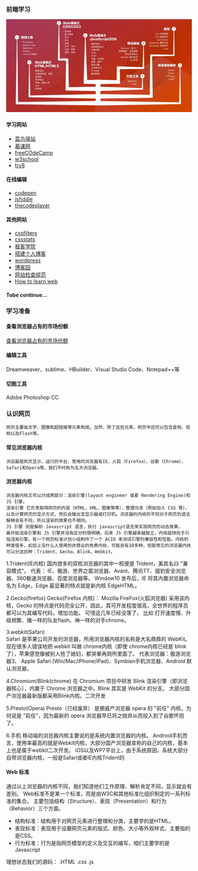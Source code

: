 ### 前端学习

![前端学习路线](./images/学习路线_1.jpg)

#### 学习网站

+ [菜鸟驿站](http://www.runoob.com/)
+ [慕课网](https://www.imooc.com/)
+ [freeCOdeCamp](https://www.freecodecamp.cn/home)
+ [w3school](http://www.w3school.com.cn/)
+ [try8](http://www.try8.cn/)

#### 在线编辑

* [codepen](https://codepen.io/)
* [jsfiddle](https://jsfiddle.net/)
* [thecodeplayer](http://thecodeplayer.com/)

#### 其他网站

* [cssfilters](https://www.cssfilters.co/)
* [cssstats](https://cssstats.com/)
* [极客学院](http://ke.jikexueyuan.com/zhiye/web/)
* [搭建个人博客](http://qiubaiying.top/)
* [wordpress](https://wordpress.com/)
* [博客园](https://www.cnblogs.com/)
* [网站检查规范](https://validator.w3.org/nu/)
* [How to learn web](https://www.imooc.com/article/261756)

#### Tobe continue...

### 学习准备

#### 查看浏览器占有的市场份额
[查看浏览器占有的市场份额](http://tongji.baidu.com/data/browser)
#### 编辑工具
Dreamweaver、sublime、HBuilder、Visual Studio Code、Notepad++等
#### 切图工具
Adobe Photoshop CC


### 认识网页

	网页主要由文字、图像和超链接等元素构成。当然，除了这些元素，网页中还可以包含音频、视频以及Flash等。
#### 常见浏览器内核
	浏览器是网页显示、运行的平台，常用的浏览器有IE、火狐（Firefox）、谷歌（Chrome）、Safari和Opera等。我们平时称为五大浏览器。
#### 浏览器内核
	浏览器内核又可以分成两部分：渲染引擎(layout engineer 或者 Rendering Engine)和 JS 引擎。
	渲染引擎 它负责取得网页的内容（HTML、XML、图像等等）、整理讯息（例如加入 CSS 等），以及计算网页的显示方式，然后会输出至显示器或打印机。浏览器的内核的不同对于网页的语法解释会有不同，所以渲染的效果也不相同。
	JS 引擎 则是解析 Javascript 语言，执行 javascript语言来实现网页的动态效果。
	最开始渲染引擎和 JS 引擎并没有区分的很明确，后来 JS 引擎越来越独立，内核就倾向于只指渲染引擎。有一个网页标准计划小组制作了一个 ACID 来测试引擎的兼容性和性能。内核的种类很多，如加上没什么人使用的非商业的免费内核，可能会有10多种，但是常见的浏览器内核可以分这四种：Trident、Gecko、Blink、Webkit。

1.Trident(IE内核) 
	国内很多的双核浏览器的其中一核便是 Trident，美其名曰 "兼容模式"。
	代表： IE、傲游、世界之窗浏览器、Avant、腾讯TT、猎豹安全浏览器、360极速浏览器、百度浏览器等。
	Window10 发布后，IE 将其内置浏览器命名为 Edge，Edge 最显著的特点就是新内核 EdgeHTML。
	
2.Gecko(firefox) 
	Gecko(Firefox 内核)： Mozilla FireFox(火狐浏览器) 采用该内核，Gecko 的特点是代码完全公开，因此，其可开发程度很高，全世界的程序员都可以为其编写代码，增加功能。 可惜这几年已经没落了， 比如 打开速度慢、升级频繁、猪一样的队友flash、神一样的对手chrome。
	
3.webkit(Safari)  
	Safari 是苹果公司开发的浏览器，所用浏览器内核的名称是大名鼎鼎的 WebKit。
	现在很多人错误地把 webkit 叫做 chrome内核（即使 chrome内核已经是 blink 了），苹果感觉像被别人抢了媳妇，都哭晕再厕所里面了。
	代表浏览器：傲游浏览器3、 Apple Safari (Win/Mac/iPhone/iPad)、Symbian手机浏览器、Android 默认浏览器，
	
4.Chromium/Blink(chrome) 
	 在 Chromium 项目中研发 Blink 渲染引擎（即浏览器核心），内置于 Chrome 浏览器之中。Blink 其实是 WebKit 的分支。
	 大部分国产浏览器最新版都采用Blink内核。二次开发
	 
 5.Presto(Opera) 
 	Presto（已经废弃） 是挪威产浏览器 opera 的 "前任" 内核，为何说是 "前任"，因为最新的 opera 浏览器早已将之抛弃从而投入到了谷歌怀抱了。 
	
6.手机
	移动端的浏览器内核主要说的是系统内置浏览器的内核。
	Android手机而言，使用率最高的就是Webkit内核，大部分国产浏览器宣称的自己的内核，基本上也是属于webkit二次开发。
	iOS以及WP7平台上，由于系统原因，系统大部分自带浏览器内核，一般是Safari或者IE内核Trident的


#### Web 标准

通过以上浏览器的内核不同，我们知道他们工作原理、解析肯定不同，显示就会有差别。
Web标准不是某一个标准，而是由W3C和其他标准化组织制定的一系列标准的集合。
主要包括结构（Structure）、表现（Presentation）和行为（Behavior）三个方面。
 *  结构标准：结构用于对网页元素进行整理和分类，主要学的是HTML。
 *  表现标准：表现用于设置网页元素的版式、颜色、大小等外观样式，主要指的是CSS。
 *  行为标准：行为是指网页模型的定义及交互的编写，咱们主要学的是 Javascript
	 
理想状态我们的源码： .HTML    .css   .js 


